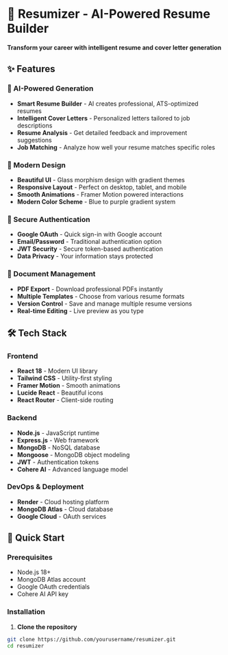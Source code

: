 # 🚀 Resumizer - AI-Powered Resume Builder

**Transform your career with intelligent resume and cover letter generation**
## ✨ Features

### 🤖 AI-Powered Generation
- **Smart Resume Builder** - AI creates professional, ATS-optimized resumes
- **Intelligent Cover Letters** - Personalized letters tailored to job descriptions
- **Resume Analysis** - Get detailed feedback and improvement suggestions
- **Job Matching** - Analyze how well your resume matches specific roles

### 🎨 Modern Design
- **Beautiful UI** - Glass morphism design with gradient themes
- **Responsive Layout** - Perfect on desktop, tablet, and mobile
- **Smooth Animations** - Framer Motion powered interactions
- **Modern Color Scheme** - Blue to purple gradient system

### 🔐 Secure Authentication
- **Google OAuth** - Quick sign-in with Google account
- **Email/Password** - Traditional authentication option
- **JWT Security** - Secure token-based authentication
- **Data Privacy** - Your information stays protected

### 📄 Document Management
- **PDF Export** - Download professional PDFs instantly
- **Multiple Templates** - Choose from various resume formats
- **Version Control** - Save and manage multiple resume versions
- **Real-time Editing** - Live preview as you type

## 🛠️ Tech Stack

### Frontend
- **React 18** - Modern UI library
- **Tailwind CSS** - Utility-first styling
- **Framer Motion** - Smooth animations
- **Lucide React** - Beautiful icons
- **React Router** - Client-side routing

### Backend
- **Node.js** - JavaScript runtime
- **Express.js** - Web framework
- **MongoDB** - NoSQL database
- **Mongoose** - MongoDB object modeling
- **JWT** - Authentication tokens
- **Cohere AI** - Advanced language model

### DevOps & Deployment
- **Render** - Cloud hosting platform
- **MongoDB Atlas** - Cloud database
- **Google Cloud** - OAuth services

## 🚀 Quick Start

### Prerequisites
- Node.js 18+
- MongoDB Atlas account
- Google OAuth credentials
- Cohere AI API key

### Installation

1. **Clone the repository**
```bash
git clone https://github.com/yourusername/resumizer.git
cd resumizer
